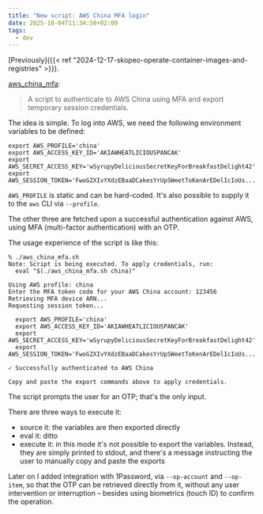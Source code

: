 ```yaml
---
title: "New script: AWS China MFA login"
date: 2025-10-04T11:34:58+02:00
tags:
  - dev
---
```


[Previously]({{< ref "2024-12-17-skopeo-operate-container-images-and-registries" >}}).

[aws_china_mfa](https://github.com/thiagowfx/pancake/tree/5c4122f7ee0dd7917b3f21054a8e7d6b7101687a/aws_china_mfa):

> A script to authenticate to AWS China using MFA and export temporary session credentials.

The idea is simple. To log into AWS, we need the following environment variables
to be defined:

```shell
export AWS_PROFILE='china'
export AWS_ACCESS_KEY_ID='AKIAWHEATLICIOUSPANCAK'
export AWS_SECRET_ACCESS_KEY='wSyrupyDeliciousSecretKeyForBreakfastDelight42'
export AWS_SESSION_TOKEN='FwoGZXIvYXdzEBaaDCakesYrUpSWeetToKenArEDelIcIoUs...'
```

`AWS_PROFILE` is static and can be hard-coded. It's also possible to supply it
to the `aws` CLI via `--profile`.

The other three are fetched upon a successful authentication against AWS, using
MFA (multi-factor authentication) with an OTP.

The usage experience of the script is like this:

```shell
% ./aws_china_mfa.sh
Note: Script is being executed. To apply credentials, run:
  eval "$(./aws_china_mfa.sh china)"

Using AWS profile: china
Enter the MFA token code for your AWS China account: 123456
Retrieving MFA device ARN...
Requesting session token...

  export AWS_PROFILE='china'
  export AWS_ACCESS_KEY_ID='AKIAWHEATLICIOUSPANCAK'
  export AWS_SECRET_ACCESS_KEY='wSyrupyDeliciousSecretKeyForBreakfastDelight42'
  export AWS_SESSION_TOKEN='FwoGZXIvYXdzEBaaDCakesYrUpSWeetToKenArEDelIcIoUs...'

✓ Successfully authenticated to AWS China

Copy and paste the export commands above to apply credentials.
```

The script prompts the user for an OTP; that's the only input.

There are three ways to execute it:

- source it: the variables are then exported directly
- eval it: ditto
- execute it: in this mode it's not possible to export the variables. Instead,
  they are simply printed to stdout, and there's a message instructing the user
  to manually copy and paste the exports

Later on I added integration with 1Password, via `--op-account` and `--op-item`,
so that the OTP can be retrieved directly from it, without any user intervention
or interruption – besides using biometrics (touch ID) to confirm the
operation.
